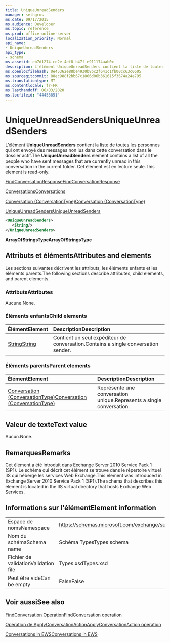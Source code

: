 ```yaml
---
title: UniqueUnreadSenders
manager: sethgros
ms.date: 09/17/2015
ms.audience: Developer
ms.topic: reference
ms.prod: office-online-server
localization_priority: Normal
api_name:
- UniqueUnreadSenders
api_type:
- schema
ms.assetid: eb7d1274-ce2e-4ef8-b47f-e911174aab0c
description: L’élément UniqueUnreadSenders contient la liste de toutes les personnes qui ont envoyé des messages non lus dans cette conversation dans le dossier actif. Cet élément est en lecture seule.
ms.openlocfilehash: 0e45362e88be4930b8bc2f641c1fb00cc63c0605
ms.sourcegitcommit: 88ec988f2bb67c1866d06b361615f3674a24e795
ms.translationtype: MT
ms.contentlocale: fr-FR
ms.lasthandoff: 06/03/2020
ms.locfileid: "44458851"
---
```

# <a name="uniqueunreadsenders"></a><span data-ttu-id="7afa3-104">UniqueUnreadSenders</span><span class="sxs-lookup"><span data-stu-id="7afa3-104">UniqueUnreadSenders</span></span>

<span data-ttu-id="7afa3-105">L’élément **UniqueUnreadSenders** contient la liste de toutes les personnes qui ont envoyé des messages non lus dans cette conversation dans le dossier actif.</span><span class="sxs-lookup"><span data-stu-id="7afa3-105">The **UniqueUnreadSenders** element contains a list of all the people who have sent messages that are currently unread in this conversation in the current folder.</span></span> <span data-ttu-id="7afa3-106">Cet élément est en lecture seule.</span><span class="sxs-lookup"><span data-stu-id="7afa3-106">This element is read-only.</span></span> 
  
[<span data-ttu-id="7afa3-107">FindConversationResponse</span><span class="sxs-lookup"><span data-stu-id="7afa3-107">FindConversationResponse</span></span>](findconversationresponse.md)
  
[<span data-ttu-id="7afa3-108">Conversations</span><span class="sxs-lookup"><span data-stu-id="7afa3-108">Conversations</span></span>](conversations-ex15websvcsotherref.md)
  
[<span data-ttu-id="7afa3-109">Conversation (ConversationType)</span><span class="sxs-lookup"><span data-stu-id="7afa3-109">Conversation (ConversationType)</span></span>](conversation-conversationtype.md)
  
[<span data-ttu-id="7afa3-110">UniqueUnreadSenders</span><span class="sxs-lookup"><span data-stu-id="7afa3-110">UniqueUnreadSenders</span></span>](uniqueunreadsenders.md)
  
```XML
<UniqueUnreadSenders>
   <String/>
</UniqueUnreadSenders>
```

 <span data-ttu-id="7afa3-111">**ArrayOfStringsType**</span><span class="sxs-lookup"><span data-stu-id="7afa3-111">**ArrayOfStringsType**</span></span>
## <a name="attributes-and-elements"></a><span data-ttu-id="7afa3-112">Attributs et éléments</span><span class="sxs-lookup"><span data-stu-id="7afa3-112">Attributes and elements</span></span>

<span data-ttu-id="7afa3-113">Les sections suivantes décrivent les attributs, les éléments enfants et les éléments parents.</span><span class="sxs-lookup"><span data-stu-id="7afa3-113">The following sections describe attributes, child elements, and parent elements.</span></span>
  
### <a name="attributes"></a><span data-ttu-id="7afa3-114">Attributs</span><span class="sxs-lookup"><span data-stu-id="7afa3-114">Attributes</span></span>

<span data-ttu-id="7afa3-115">Aucune.</span><span class="sxs-lookup"><span data-stu-id="7afa3-115">None.</span></span>
  
### <a name="child-elements"></a><span data-ttu-id="7afa3-116">Éléments enfants</span><span class="sxs-lookup"><span data-stu-id="7afa3-116">Child elements</span></span>

|<span data-ttu-id="7afa3-117">**Élément**</span><span class="sxs-lookup"><span data-stu-id="7afa3-117">**Element**</span></span>|<span data-ttu-id="7afa3-118">**Description**</span><span class="sxs-lookup"><span data-stu-id="7afa3-118">**Description**</span></span>|
|:-----|:-----|
|[<span data-ttu-id="7afa3-119">String</span><span class="sxs-lookup"><span data-stu-id="7afa3-119">String</span></span>](string.md) <br/> |<span data-ttu-id="7afa3-120">Contient un seul expéditeur de conversation.</span><span class="sxs-lookup"><span data-stu-id="7afa3-120">Contains a single conversation sender.</span></span>  <br/> |
   
### <a name="parent-elements"></a><span data-ttu-id="7afa3-121">Éléments parents</span><span class="sxs-lookup"><span data-stu-id="7afa3-121">Parent elements</span></span>

|<span data-ttu-id="7afa3-122">**Élément**</span><span class="sxs-lookup"><span data-stu-id="7afa3-122">**Element**</span></span>|<span data-ttu-id="7afa3-123">**Description**</span><span class="sxs-lookup"><span data-stu-id="7afa3-123">**Description**</span></span>|
|:-----|:-----|
|[<span data-ttu-id="7afa3-124">Conversation (ConversationType)</span><span class="sxs-lookup"><span data-stu-id="7afa3-124">Conversation (ConversationType)</span></span>](conversation-conversationtype.md) <br/> |<span data-ttu-id="7afa3-125">Représente une conversation unique.</span><span class="sxs-lookup"><span data-stu-id="7afa3-125">Represents a single conversation.</span></span>  <br/> |
   
## <a name="text-value"></a><span data-ttu-id="7afa3-126">Valeur de texte</span><span class="sxs-lookup"><span data-stu-id="7afa3-126">Text value</span></span>

<span data-ttu-id="7afa3-127">Aucun.</span><span class="sxs-lookup"><span data-stu-id="7afa3-127">None.</span></span>
  
## <a name="remarks"></a><span data-ttu-id="7afa3-128">Remarques</span><span class="sxs-lookup"><span data-stu-id="7afa3-128">Remarks</span></span>

<span data-ttu-id="7afa3-129">Cet élément a été introduit dans Exchange Server 2010 Service Pack 1 (SP1). Le schéma qui décrit cet élément se trouve dans le répertoire virtuel IIS qui héberge les services Web Exchange.</span><span class="sxs-lookup"><span data-stu-id="7afa3-129">This element was introduced in Exchange Server 2010 Service Pack 1 (SP1).The schema that describes this element is located in the IIS virtual directory that hosts Exchange Web Services.</span></span>
  
## <a name="element-information"></a><span data-ttu-id="7afa3-130">Informations sur l'élément</span><span class="sxs-lookup"><span data-stu-id="7afa3-130">Element information</span></span>

|||
|:-----|:-----|
|<span data-ttu-id="7afa3-131">Espace de noms</span><span class="sxs-lookup"><span data-stu-id="7afa3-131">Namespace</span></span>  <br/> |https://schemas.microsoft.com/exchange/services/2006/types  <br/> |
|<span data-ttu-id="7afa3-132">Nom du schéma</span><span class="sxs-lookup"><span data-stu-id="7afa3-132">Schema name</span></span>  <br/> |<span data-ttu-id="7afa3-133">Schéma Types</span><span class="sxs-lookup"><span data-stu-id="7afa3-133">Types schema</span></span>  <br/> |
|<span data-ttu-id="7afa3-134">Fichier de validation</span><span class="sxs-lookup"><span data-stu-id="7afa3-134">Validation file</span></span>  <br/> |<span data-ttu-id="7afa3-135">Types.xsd</span><span class="sxs-lookup"><span data-stu-id="7afa3-135">Types.xsd</span></span>  <br/> |
|<span data-ttu-id="7afa3-136">Peut être vide</span><span class="sxs-lookup"><span data-stu-id="7afa3-136">Can be empty</span></span>  <br/> |<span data-ttu-id="7afa3-137">False</span><span class="sxs-lookup"><span data-stu-id="7afa3-137">False</span></span>  <br/> |
   
## <a name="see-also"></a><span data-ttu-id="7afa3-138">Voir aussi</span><span class="sxs-lookup"><span data-stu-id="7afa3-138">See also</span></span>



[<span data-ttu-id="7afa3-139">FindConversation Operation</span><span class="sxs-lookup"><span data-stu-id="7afa3-139">FindConversation operation</span></span>](findconversation-operation.md)
  
[<span data-ttu-id="7afa3-140">Opération de ApplyConversationAction</span><span class="sxs-lookup"><span data-stu-id="7afa3-140">ApplyConversationAction operation</span></span>](applyconversationaction-operation.md)


[<span data-ttu-id="7afa3-141">Conversations in EWS</span><span class="sxs-lookup"><span data-stu-id="7afa3-141">Conversations in EWS</span></span>](https://msdn.microsoft.com/library/91e64629-db6c-4c94-9dcb-d386232e8467%28Office.15%29.aspx)

